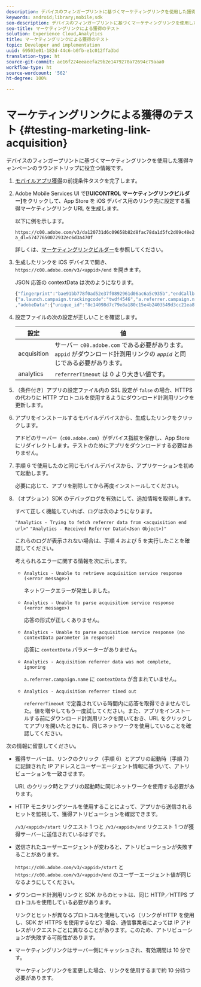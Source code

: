 ```yaml
---
description: デバイスのフィンガープリントに基づくマーケティングリンクを使用した獲得キャンペーンのラウンドトリップに役立つ情報です。
keywords: android;library;mobile;sdk
seo-description: デバイスのフィンガープリントに基づくマーケティングリンクを使用した獲得キャンペーンのラウンドトリップに役立つ情報です。
seo-title: マーケティングリンクによる獲得のテスト
solution: Experience Cloud,Analytics
title: マーケティングリンクによる獲得のテスト
topic: Developer and implementation
uuid: 69503e01-182d-44c6-b0fb-e1c012ffa3bd
translation-type: ht
source-git-commit: ae16f224eeaeefa29b2e1479270a72694c79aaa0
workflow-type: ht
source-wordcount: '562'
ht-degree: 100%

---
```



# マーケティングリンクによる獲得のテスト {#testing-marketing-link-acquisition}

デバイスのフィンガープリントに基づくマーケティングリンクを使用した獲得キャンペーンのラウンドトリップに役立つ情報です。

1. [モバイルアプリ獲得](/help/ios/acquisition-main/acquisition.md)の前提条件タスクを完了します。
1. Adobe Mobile Services UI で&#x200B;**[!UICONTROL マーケティングリンクビルダー]**&#x200B;をクリックして、App Store を iOS デバイス用のリンク先に設定する獲得マーケティングリンク URL を生成します。

   以下に例を示します。

   ```
   https://c00.adobe.com/v3/da120731d6c09658b82d8fac78da1d5fc2d09c48e21b3a55f9e2d7344e08425d/start?a_dl=57477650072932ec6d3a470f
   ```

   詳しくは、[マーケティングリンクビルダー](/help/using/acquisition-main/c-marketing-links-builder/c-marketing-links-builder.md)を参照してください。


1. 生成したリンクを iOS デバイスで開き、`https://c00.adobe.com/v3/<appid>/end` を開きます。

   JSON 応答の contextData は次のようになります。

   ```js
   {"fingerprint":"bae91bb778f0ad52e37f0892961d06ac6a5c935b","endCallbacks":["***"],"timestamp":1464301217,"appguid":"da120731d6c09658b82d8fac78da1d5fc2d09c48e21b3a55f9e2d7344e08425d","contextData":
   {"a.launch.campaign.trackingcode":"twdf4546","a.referrer.campaign.name":"iOS Demo","a.referrer.campaign.trackingcode":"twdf4546"}
   ,"adobeData":{"unique_id":"8c14098d7c79e8a180c15e4b2403549d3cc21ea8","deeplinkid":"57477650072932ec6d3a470f"}}
   ```

1. 設定ファイルの次の設定が正しいことを確認します。

   | 設定 | 値 |
   |--- |--- |
   | acquisition | サーバー `c00.adobe.com` である必要があります。`appid` がダウンロード計測用リンクの *`appid`* と同じである必要があります。 |
   | analytics | `referrerTimeout` は 0 より大きい値です。 |

1. （条件付き）アプリの設定ファイル内の SSL 設定が `false` の場合、HTTPS の代わりに HTTP プロトコルを使用するようにダウンロード計測用リンクを更新します。
1. アプリをインストールするモバイルデバイスから、生成したリンクをクリックします。

   アドビのサーバー（`c00.adobe.com`）がデバイス指紋を保存し、App Store にリダイレクトします。テストのためにアプリをダウンロードする必要はありません。
1. 手順 6 で使用したのと同じモバイルデバイスから、アプリケーションを初めて起動します。

   必要に応じて、アプリを削除してから再度インストールしてください。
1. （オプション）SDK のデバッグログを有効にして、追加情報を取得します。

   すべて正しく機能していれば、ログは次のようになります。

   `"Analytics - Trying to fetch referrer data from <acquisition end url>"`
   `"Analytics - Received Referrer Data(<Json Object>)"`

   これらのログが表示されない場合は、手順 4 および 5 を実行したことを確認してください。

   考えられるエラーに関する情報を次に示します。

   * `Analytics - Unable to retrieve acquisition service response (<error message>)`

      ネットワークエラーが発生しました。

   * `Analytics - Unable to parse acquisition service response (<error message>)`

      応答の形式が正しくありません。

   * `Analytics - Unable to parse acquisition service response (no contextData parameter in response)`

      応答に `contextData` パラメーターがありません。

   * `Analytics - Acquisition referrer data was not complete, ignoring`

      `a.referrer.campaign.name` に `contextData` が含まれていません。

   * `Analytics - Acquisition referrer timed out`

      `referrerTimeout` で定義されている時間内に応答を取得できませんでした。値を増やしてもう一度試してください。また、アプリをインストールする前にダウンロード計測用リンクを開いておき、URL をクリックしてアプリを開いたときにも、同じネットワークを使用していることを確認してください。

次の情報に留意してください。

* 獲得サーバーは、リンクのクリック（手順 6）とアプリの起動時（手順 7）に記録された IP アドレスとユーザーエージェント情報に基づいて、アトリビューションを一致させます。

   URL のクリック時とアプリの起動時に同じネットワークを使用する必要があります。

* HTTP モニタリングツールを使用することによって、アプリから送信されるヒットを監視して、獲得アトリビューションを確認できます。

   `/v3/<appid>/start` リクエスト 1 つと `/v3/<appid>/end` リクエスト 1 つが獲得サーバーに送信されているはずです。

* 送信されたユーザーエージェントが変わると、アトリビューションが失敗することがあります。

   `https://c00.adobe.com/v3/<appid>/start` と `https://c00.adobe.com/v3/<appid>/end` のユーザーエージェント値が同じなるようにしてください。

* ダウンロード計測用リンクと SDK からのヒットは、同じ HTTP／HTTPS プロトコルを使用している必要があります。

   リンクとヒットが異なるプロトコルを使用している（リンクが HTTP を使用し、SDK が HTTPS を使用するなど）場合、通信事業者によっては IP アドレスがリクエストごとに異なることがあります。このため、アトリビューションが失敗する可能性があります。

* マーケティングリンクはサーバー側にキャッシュされ、有効期間は 10 分です。

   マーケティングリンクを変更した場合、リンクを使用するまで約 10 分待つ必要があります。